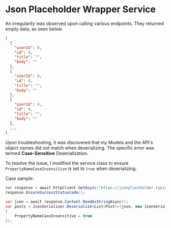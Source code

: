 # Json Placeholder Wrapper Service 
An irregularity was observed upon calling various endpoints. They returned empty data, as seen below.
```JSON
[
  {
    "userId": 0,
    "id": 0,
    "title": "",
    "body": ""
  },
  {
    "userId": 0,
    "id": 0,
    "title": "",
    "body": ""
  },
  {
    "userId": 0,
    "id": 0,
    "title": "",
    "body": ""
  },
  ...
]
```

Upon troubleshooting, it was discovered that my Models and the API's object names did not match when deserializing. The specific error was termed **Case-Sensitive** Deserialization.  

To resolve the issue, I modified the service class to ensure `PropertyNameCaseInsensitive` is set to `true` when deserializing.  

Case sample:
```C#
var response = await httpClient.GetAsync("https://jsonplaceholder.typicode.com/posts");
response.EnsureSuccessStatusCode();

var json = await response.Content.ReadAsStringAsync();
var posts = JsonSerializer.Deserialize<List<Post>>(json, new JsonSerializerOptions
{
    PropertyNameCaseInsensitive = true
});
```